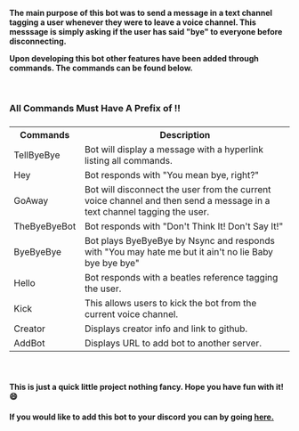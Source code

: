 
<p><b>The main purpose of this bot was to send a message in a text channel tagging a user whenever they were to leave a voice channel. This messsage is simply asking if the user has said "bye" to everyone before disconnecting.</b></p>
<p><b>Upon developing this bot other features have been added through commands. The commands can be found below.</b></p>
<br>
<h3>All Commands Must Have A Prefix of !!<h3>
<table>
  <tr>
    <th>Commands</th>
    <th>Description</th>
    
  </tr>
  <tr>
    <td id="botCommand">TellByeBye</td>
    <td>Bot will display a message with a hyperlink listing all commands.</td>
   
  </tr>
  <tr>
    <td id="botCommand">Hey</td>
    <td>Bot responds with "You mean bye, right?"</td>
    
  </tr>
  <tr>
    <td id="botCommand">GoAway</td>
    <td>Bot will disconnect the user from the current voice channel and then send a message in a text channel tagging the user.</td>  
  </tr>
  <tr>
    <td id="botCommand">TheByeByeBot</td>
    <td>Bot responds with "Don't Think It! Don't Say It!"</td> 
  </tr>
  <tr>
    <td id="botCommand">ByeByeBye</td>
    <td>Bot plays ByeByeBye by Nsync and responds with "You may hate me but it ain't no lie Baby bye bye bye"</td>   
  </tr>
  <tr>
    <td id="botCommand">Hello</td>
    <td>Bot responds with a beatles reference tagging the user.</td>
   </tr>
  <tr>
    <td id="botCommand">Kick</td>
    <td>This allows users to kick the bot from the current voice channel.</td>
   </tr>
   <tr>
    <td id="botCommand">Creator</td>
    <td>Displays creator info and link to github.</td>
   </tr>
   <tr>
    <td id="botCommand">AddBot</td>
    <td>Displays URL to add bot to another server.</td>
   </tr>
</table>
<br>
<h4><p>This is just a quick little project nothing fancy. Hope you have fun with it! &#128516;</p></h4>
<h4><p>If you would like to add this bot to your discord you can by going <a href="https://discord.com/oauth2/authorize?client_id=822563903220351016&scope=bot&permissions=8">here.</a> </p><h4>
